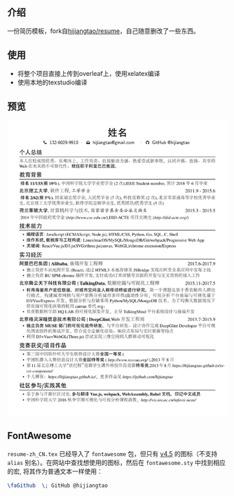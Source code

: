 ## 介绍
一份简历模板，fork自[hijiangtao/resume](https://github.com/hijiangtao/resume)，自己随意删改了一些东西。

## 使用
- 将整个项目直接上传到overleaf上，使用xelatex编译
- 使用本地的texstudio编译


## 预览

![预览](./preview.png)


## FontAwesome
`resume-zh_CN.tex` 已经导入了 `fontawesome` 包，但只有 [v4.5](https://fontawesome.com/v4/icons/) 的图标（不支持 `alias` 别名）。在网站中查找想使用的图标，然后在 `fontawesome.sty` 中找到相应的宏, 将其作为普通文本一样使用：
```latex
\faGithub  \; GitHub @hijiangtao
```